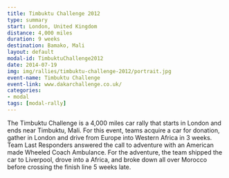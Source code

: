 ```yaml
---
title: Timbuktu Challenge 2012
type: summary
start: London, United Kingdom
distance: 4,000 miles
duration: 9 weeks
destination: Bamako, Mali
layout: default
modal-id: TimbuktuChallenge2012
date: 2014-07-19
img: img/rallies/timbuktu-challenge-2012/portrait.jpg
event-name: Timbuktu Challenge 
event-link: www.dakarchallenge.co.uk/
categories:
- modal
tags: [modal-rally]
---
```

The Timbuktu Challenge is a 4,000 miles car rally that starts in London and ends near Timbuktu, Mali. For this event, teams acquire a car for donation, gather in London and drive from Europe into Western Africa in 3 weeks. Team Last Responders answered the call to adventure with an American made Wheeled Coach Ambulance. For the adventure, the team shipped the car to Liverpool, drove into a Africa, and broke down all over Morocco before crossing the finish line 5 weeks late.
